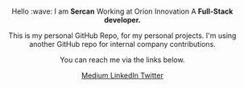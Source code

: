 <br>
<p align="center">
  Hello :wave:  I am <b>Sercan</b>
  Working at Orion Innovation
  A <b>Full-Stack developer.</b><br />
</p>
<p align="center">This is my personal GitHub Repo, for my personal projects. I'm using another GitHub repo for internal company contributions.</p>
<p align="center">You can reach me via the links below.</p>

<p align = "center">
<span>
<a class="link-gray-dark"  href= 'https://medium.com/@sercanuygur' >Medium </a>
<a class="link-gray-dark"  href= 'https://www.linkedin.com/in/eypsrcnuygr/' >LinkedIn </a>
<a class="link-gray-dark"  href= 'https://twitter.com/eypsrcnuygr' >Twitter </a>
</span>
</p>





